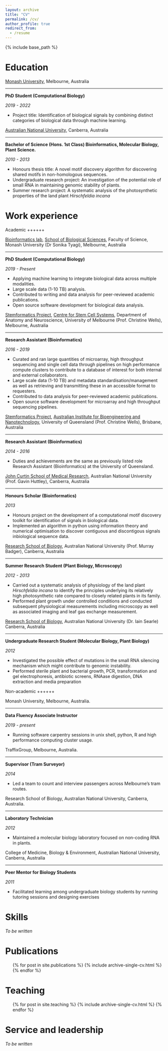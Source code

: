 ```yaml
---
layout: archive
title: "CV"
permalink: /cv/
author_profile: true
redirect_from:
  - /resume
---
```


{% include base_path %}

Education
======

[Monash University](https://www.monash.edu/science/schools/biological-sciences), Melbourne, Australia
******

**PhD Student (Computational Biology)**

*2019 - 2022*

- Project title: Identification of biological signals by combining distinct categories of biological data through machine learning.

[Australian National University](https://biology.anu.edu.au/), Canberra, Australia
******

**Bachelor of Science (Hons. 1st Class) Bioinformatics, Molecular Biology, Plant Science.**

*2010 - 2013*

- Honours thesis title: A novel motif discovery algorithm for discovering shared motifs in non-homologous sequences.
- Undergraduate research project: An investigation of the potential role of small RNA in maintaining genomic stability of plants.
- Summer research project: A systematic analysis of the photosynthetic properties of the land plant *Hirschfeldia incana*

Work experience
======

Academic
++++++

[Bioinformatics lab](https://bioinformaticslab.erc.monash.edu/), [School of Biological Sciences](https://www.monash.edu/science/schools/biological-sciences), Faculty of Science, Monash University (Dr Sonika Tyagi), Melbourne, Australia
******

**PhD Student (Computational Biology)**

*2019 - Present*

- Applying machine learning to integrate biological data across multiple modalities.
- Large scale data (1-10 TB) analysis.
- Contributed to writing and data analysis for peer-reviewed academic publications.
- Open source software development for biological data analysis.

[Stemformatics Project](www.stemformatics.org), [Centre for Stem Cell Systems](https://biomedicalsciences.unimelb.edu.au/departments/anatomy-and-neuroscience/engage/cscs), Department of Anatomy and Neuroscience, University of Melbourne (Prof. Christine Wells), Melbourne, Australia
******

**Research Assistant (Bioinformatics)**

*2016 - 2019*

- Curated and ran large quantities of microarray, high throughput sequencing and single cell data through pipelines on high performance compute clusters to contribute to a database of interest for both internal and external collaborators.
- Large scale data (1-10 TB) and metadata standardisation/management as well as retrieving and transmitting these in an accessible format to requesters.
- Contributed to data analysis for peer-reviewed academic publications.
- Open source software development for microarray and high throughput sequencing pipelines.

[Stemformatics Project](www.stemformatics.org), [Australian Institute for Bioengineering and Nanotechnology](https://aibn.uq.edu.au/), University of Queensland (Prof. Christine Wells), Brisbane, Australia
******

**Research Assistant (Bioinformatics)**

*2014 - 2016*

- Duties and achievements are the same as previously listed role Research Assistant (Bioinformatics) at the University of Queensland.

[John Curtin School of Medical Research](https://jcsmr.anu.edu.au/), Australian National University (Prof. Gavin Huttley), Canberra, Australia
******

**Honours Scholar (Bioinformatics)**

*2013*

- Honours project on the development of a computational motif discovery toolkit for identification of signals in biological data.
- Implemented an algorithm in python using information theory and numerical optimisation to discover contiguous and discontigous signals inbiological sequence data.

[Research School of Biology](https://biology.anu.edu.au/), Australian National University (Prof. Murray Badger), Canberra, Australia
******

**Summer Research Student (Plant Biology, Microscopy)**

*2012 - 2013*

- Carried out a systematic analysis of physiology of the land plant *Hirschfeldia incana* to identify the principles underlying its relatively high photosynthetic rate compared to closely related plants in its family.
- Performed plant growth under controlled conditions and conducted subsequent physiological measurements including microscopy as well as associated imaging and leaf gas exchange measurement.

[Research School of Biology](https://biology.anu.edu.au/), Australian National University (Dr. Iain Searle) Canberra, Australia
******

**Undergraduate Research Student (Molecular Biology, Plant Biology)**

*2012*

- Investigated the possible effect of mutations in the small RNA silencing mechanism which might contribute to genomic instability.
- Performed sterile plant and bacterial growth, PCR, transformation and gel electrophoresis, antibiotic screens, RNAase digestion, DNA extraction and media preparation

Non-academic
++++++

Monash University, Melbourne, Australia.
******

**Data Fluency Associate Instructor**

*2019 - present*

- Running software carpentry sessions in unix shell, python, R and high performance computing cluster usage.

TraffixGroup, Melbourne, Australia.
******

**Supervisor (Tram Surveyor)**

*2014*

- Led a team to count and interview passengers across Melbourne’s tram routes.

Research School of Biology, Australian National University, Canberra, Australia.
******

**Laboratory Technician**

*2012*

- Maintained a molecular biology laboratory focused on non-coding RNA in plants.

College of Medicine, Biology & Environment, Australian National University, Canberra, Australia
******

**Peer Mentor for Biology Students**

*2011*

- Facilitated learning among undergraduate biology students by running tutoring sessions and designing exercises

Skills
======
*To be written*

Publications
======
  <ul>{% for post in site.publications %}
    {% include archive-single-cv.html %}
  {% endfor %}</ul>

<!-- Talks
======
  <ul>{% for post in site.talks %}
    {% include archive-single-talk-cv.html %}
  {% endfor %}</ul> -->

Teaching
======
  <ul>{% for post in site.teaching %}
    {% include archive-single-cv.html %}
  {% endfor %}</ul>

Service and leadership
======
*To be written*
